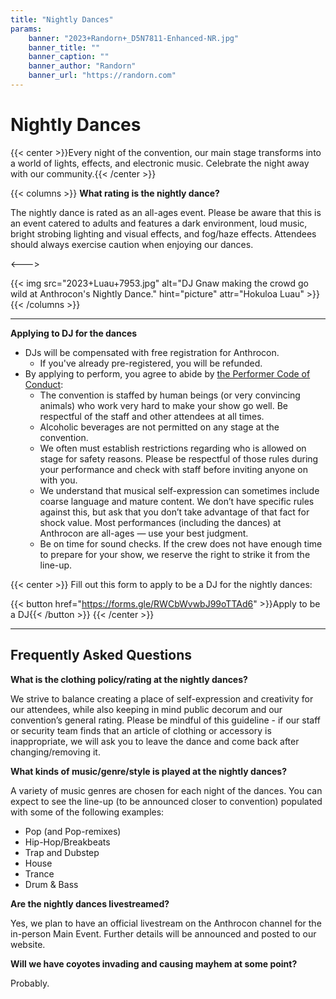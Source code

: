 ```yaml
---
title: "Nightly Dances"
params:
    banner: "2023+Randorn+_D5N7811-Enhanced-NR.jpg"
    banner_title: ""
    banner_caption: ""
    banner_author: "Randorn"
    banner_url: "https://randorn.com"
---
```


# Nightly Dances

{{< center >}}Every night of the convention, our main stage transforms into a world of lights, effects, and electronic music. Celebrate the night away with our community.{{< /center >}}

{{< columns >}}
**What rating is the nightly dance?**

The nightly dance is rated as an all-ages event. Please be aware that this is an event catered to adults and features a dark environment, loud music, bright strobing lighting and visual effects, and fog/haze effects. Attendees should always exercise caution when enjoying our dances.

<--->

{{< img src="2023+Luau+7953.jpg" alt="DJ Gnaw making the crowd go wild at Anthrocon's Nightly Dance." hint="picture" attr="Hokuloa Luau" >}}
{{< /columns >}}

***

**Applying to DJ for the dances**

- DJs will be compensated with free registration for Anthrocon.
    - If you've already pre-registered, you will be refunded.
- By applying to perform, you agree to abide by [the Performer Code of Conduct](https://docs.google.com/document/d/1ncm9i0UvAYuXLp4U1FtyLN0A4jpL_RwetOlAikHdm_0/edit?usp=sharing):
    - The convention is staffed by human beings (or very convincing animals) who work very hard to make your show go well. Be respectful of the staff and other attendees at all times.
    - Alcoholic beverages are not permitted on any stage at the convention.
    - We often must establish restrictions regarding who is allowed on stage for safety reasons. Please be respectful of those rules during your performance and check with staff before inviting anyone on with you.
    - We understand that musical self-expression can sometimes include coarse language and mature content. We don’t have specific rules against this, but ask that you don’t take advantage of that fact for shock value. Most performances (including the dances) at Anthrocon are all-ages — use your best judgment.
    - Be on time for sound checks. If the crew does not have enough time to prepare for your show, we reserve the right to strike it from the line-up.

{{< center >}}
Fill out this form to apply to be a DJ for the nightly dances:

{{< button href="https://forms.gle/RWCbWvwbJ99oTTAd6" >}}Apply to be a DJ{{< /button >}}
{{< /center >}}

***

## Frequently Asked Questions

**What is the clothing policy/rating at the nightly dances?**

We strive to balance creating a place of self-expression and creativity for our attendees, while also keeping in mind public decorum and our convention’s general rating. Please be mindful of this guideline - if our staff or security team finds that an article of clothing or accessory is inappropriate, we will ask you to leave the dance and come back after changing/removing it.

**What kinds of music/genre/style is played at the nightly dances?**

A variety of music genres are chosen for each night of the dances. You can expect to see the line-up (to be announced closer to convention) populated with some of the following examples:

- Pop (and Pop-remixes)
- Hip-Hop/Breakbeats
- Trap and Dubstep
- House
- Trance
- Drum & Bass

**Are the nightly dances livestreamed?**

Yes, we plan to have an official livestream on the Anthrocon channel for the in-person Main Event. Further details will be announced and posted to our website.

**Will we have coyotes invading and causing mayhem at some point?**

Probably.
